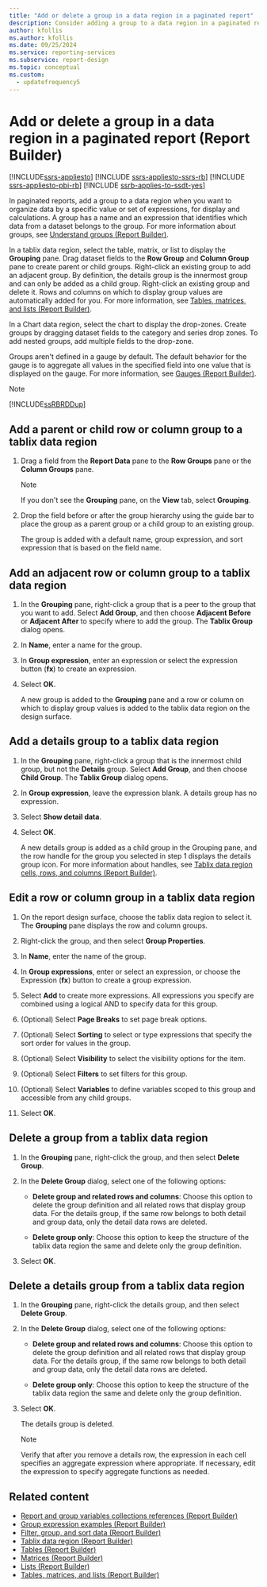 ```yaml
---
title: "Add or delete a group in a data region in a paginated report"
description: Consider adding a group to a data region in a paginated report. This addition helps organize data by a specific value or set of expressions for display and calculations in Report Builder.
author: kfollis
ms.author: kfollis
ms.date: 09/25/2024
ms.service: reporting-services
ms.subservice: report-design
ms.topic: conceptual
ms.custom:
  - updatefrequency5
---
```

# Add or delete a group in a data region in a paginated report (Report Builder)

[!INCLUDE[ssrs-appliesto](../../includes/ssrs-appliesto.md)] [!INCLUDE [ssrs-appliesto-ssrs-rb](../../includes/ssrs-appliesto-ssrs-rb.md)] [!INCLUDE [ssrs-appliesto-pbi-rb](../../includes/ssrs-appliesto-pbi-rb.md)] [!INCLUDE [ssrb-applies-to-ssdt-yes](../../includes/ssrb-applies-to-ssdt-yes.md)]

In paginated reports, add a group to a data region when you want to organize data by a specific value or set of expressions, for display and calculations. A group has a name and an expression that identifies which data from a dataset belongs to the group. For more information about groups, see [Understand groups &#40;Report Builder&#41;](../../reporting-services/report-design/understanding-groups-report-builder-and-ssrs.md).  
  
 In a tablix data region, select the table, matrix, or list to display the **Grouping** pane. Drag dataset fields to the **Row Group** and **Column Group** pane to create parent or child groups. Right-click an existing group to add an adjacent group. By definition, the details group is the innermost group and can only be added as a child group. Right-click an existing group and delete it. Rows and columns on which to display group values are automatically added for you. For more information, see [Tables, matrices, and lists &#40;Report Builder&#41;](../../reporting-services/report-design/tables-matrices-and-lists-report-builder-and-ssrs.md).  
  
 In a Chart data region, select the chart to display the drop-zones. Create groups by dragging dataset fields to the category and series drop zones. To add nested groups, add multiple fields to the drop-zone.  
  
 Groups aren't defined in a gauge by default. The default behavior for the gauge is to aggregate all values in the specified field into one value that is displayed on the gauge. For more information, see [Gauges &#40;Report Builder&#41;](../../reporting-services/report-design/gauges-report-builder-and-ssrs.md).  
  
> [!NOTE]  
>  [!INCLUDE[ssRBRDDup](../../includes/ssrbrddup-md.md)]  
  
## Add a parent or child row or column group to a tablix data region  
  
1.  Drag a field from the **Report Data** pane to the **Row Groups** pane or the **Column Groups** pane.  
  
    > [!NOTE]  
    >  If you don't see the **Grouping** pane, on the **View** tab, select **Grouping**.  
  
1.  Drop the field before or after the group hierarchy using the guide bar to place the group as a parent group or a child group to an existing group.  
  
     The group is added with a default name, group expression, and sort expression that is based on the field name.  
  
## Add an adjacent row or column group to a tablix data region  
  
1.  In the **Grouping** pane, right-click a group that is a peer to the group that you want to add. Select **Add Group**, and then choose **Adjacent Before** or **Adjacent After** to specify where to add the group. The **Tablix Group** dialog opens.  
  
1.  In **Name**, enter a name for the group.  
  
1.  In **Group expression**, enter an expression or select the expression button (**fx**) to create an expression.  
  
1.  Select **OK**.
  
     A new group is added to the **Grouping** pane and a row or column on which to display group values is added to the tablix data region on the design surface.  
  
## Add a details group to a tablix data region  
  
1.  In the **Grouping** pane, right-click a group that is the innermost child group, but not the **Details** group. Select **Add Group**, and then choose **Child Group**. The **Tablix Group** dialog opens.  
  
1.  In **Group expression**, leave the expression blank. A details group has no expression.  
  
1.  Select **Show detail data**.  
  
1.  Select **OK**.
  
     A new details group is added as a child group in the Grouping pane, and the row handle for the group you selected in step 1 displays the details group icon. For more information about handles, see [Tablix data region cells, rows, and columns &#40;Report Builder&#41;](../../reporting-services/report-design/tablix-data-region-cells-rows-and-columns-report-builder-and-ssrs.md).  
  
## Edit a row or column group in a tablix data region  
  
1.  On the report design surface, choose the tablix data region to select it. The **Grouping** pane displays the row and column groups.  
  
1.  Right-click the group, and then select **Group Properties**.  
  
1.  In **Name**, enter the name of the group.  
  
1.  In **Group expressions**, enter or select an expression, or choose the Expression (**fx**) button to create a group expression.  
  
1.  Select **Add** to create more expressions. All expressions you specify are combined using a logical AND to specify data for this group.  
  
1.  (Optional) Select **Page Breaks** to set page break options.  
  
1.  (Optional) Select **Sorting** to select or type expressions that specify the sort order for values in the group.  
  
1.  (Optional) Select **Visibility** to select the visibility options for the item.  
  
1. (Optional) Select **Filters** to set filters for this group.  
  
1. (Optional) Select **Variables** to define variables scoped to this group and accessible from any child groups.  
  
1. Select **OK**.
  
## Delete a group from a tablix data region  
  
1.  In the **Grouping** pane, right-click the group, and then select **Delete Group**.  
  
1.  In the **Delete Group** dialog, select one of the following options:  
  
    -   **Delete group and related rows and columns**: Choose this option to delete the group definition and all related rows that display group data. For the details group, if the same row belongs to both detail and group data, only the detail data rows are deleted.  
  
    -   **Delete group only**: Choose this option to keep the structure of the tablix data region the same and delete only the group definition.  
  
1.  Select **OK**.
  
## Delete a details group from a tablix data region  
  
1.  In the **Grouping** pane, right-click the details group, and then select **Delete Group**.  
  
1.  In the **Delete Group** dialog, select one of the following options:  
  
    -   **Delete group and related rows and columns**: Choose this option to delete the group definition and all related rows that display group data. For the details group, if the same row belongs to both detail and group data, only the detail data rows are deleted.  
  
    -   **Delete group only**: Choose this option to keep the structure of the tablix data region the same and delete only the group definition.  
  
1.  Select **OK**.
  
     The details group is deleted.  
  
    > [!NOTE]  
    >  Verify that after you remove a details row, the expression in each cell specifies an aggregate expression where appropriate. If necessary, edit the expression to specify aggregate functions as needed.  
  
## Related content

- [Report and group variables collections references &#40;Report Builder&#41;](../../reporting-services/report-design/built-in-collections-report-and-group-variables-references-report-builder.md)
- [Group expression examples &#40;Report Builder&#41;](../../reporting-services/report-design/group-expression-examples-report-builder-and-ssrs.md)
- [Filter, group, and sort data &#40;Report Builder&#41;](../../reporting-services/report-design/filter-group-and-sort-data-report-builder-and-ssrs.md)
- [Tablix data region &#40;Report Builder&#41;](../../reporting-services/report-design/tablix-data-region-report-builder-and-ssrs.md)
- [Tables &#40;Report Builder&#41;](../../reporting-services/report-design/tables-report-builder-and-ssrs.md)
- [Matrices &#40;Report Builder&#41;](../../reporting-services/report-design/create-a-matrix-report-builder-and-ssrs.md)
- [Lists &#40;Report Builder&#41;](../../reporting-services/report-design/create-invoices-and-forms-with-lists-report-builder-and-ssrs.md)
- [Tables, matrices, and lists &#40;Report Builder&#41;](../../reporting-services/report-design/tables-matrices-and-lists-report-builder-and-ssrs.md)
